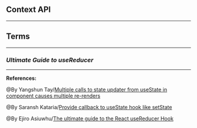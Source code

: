 ## **Context API**



-----------------------------------------------


## **Terms**


-----------------------------------------------

### ***Ultimate Guide to useReducer***


-------------------------------------------------------------



**References:**

@By Yangshun Tay/[Multiple calls to state updater from useState in component causes multiple re-renders](https://stackoverflow.com/questions/53574614/multiple-calls-to-state-updater-from-usestate-in-component-causes-multiple-re-re) 

@By Saransh Kataria/[Provide callback to useState hook like setState](https://www.linkedin.com/pulse/provide-callback-usestate-hook-like-setstate-saransh-kataria)

@By Ejiro Asiuwhu/[The ultimate guide to the React useReducer Hook](https://blog.logrocket.com/guide-to-react-usereducer-hook/)
